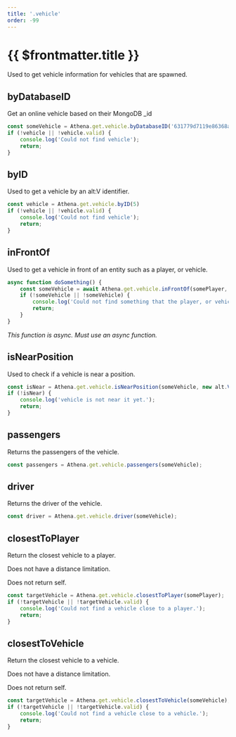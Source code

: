 ```yaml
---
title: '.vehicle'
order: -99
---
```


# {{ $frontmatter.title }}

Used to get vehicle information for vehicles that are spawned.


## byDatabaseID

Get an online vehicle based on their MongoDB _id

```ts
const someVehicle = Athena.get.vehicle.byDatabaseID('631779d7119e86368a313e1b')
if (!vehicle || !vehicle.valid) {
    console.log('Could not find vehicle');
    return;
}
```

## byID

Used to get a vehicle by an alt:V identifier.

```ts
const vehicle = Athena.get.vehicle.byID(5)
if (!vehicle || !vehicle.valid) {
    console.log('Could not find vehicle');
    return;
}
```

## inFrontOf

Used to get a vehicle in front of an entity such as a player, or vehicle.

```ts
async function doSomething() {
    const someVehicle = await Athena.get.vehicle.inFrontOf(somePlayer, 8) // 8 -> Distance
    if (!someVehicle || !someVehicle) {
        console.log('Could not find something that the player, or vehicle has in front of them.');
        return;
    }
}
```

_This function is async. Must use an async function._

## isNearPosition

Used to check if a vehicle is near a position.

```ts
const isNear = Athena.get.vehicle.isNearPosition(someVehicle, new alt.Vector3(0, 0, 0), 3); // 3 -> Distance
if (!isNear) {
    console.log('vehicle is not near it yet.');
    return;
}
```

## passengers

Returns the passengers of the vehicle.

```ts
const passengers = Athena.get.vehicle.passengers(someVehicle);
```

## driver

Returns the driver of the vehicle.

```ts
const driver = Athena.get.vehicle.driver(someVehicle);
```

## closestToPlayer

Return the closest vehicle to a player.

Does not have a distance limitation.

Does not return self.

```ts
const targetVehicle = Athena.get.vehicle.closestToPlayer(somePlayer);
if (!targetVehicle || !targetVehicle.valid) {
    console.log('Could not find a vehicle close to a player.');
    return;
}
```

## closestToVehicle

Return the closest vehicle to a vehicle.

Does not have a distance limitation.

Does not return self.

```ts
const targetVehicle = Athena.get.vehicle.closestToVehicle(someVehicle);
if (!targetVehicle || !targetVehicle.valid) {
    console.log('Could not find a vehicle close to a vehicle.');
    return;
}
```